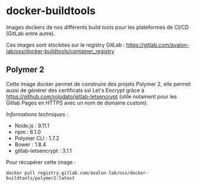 # docker-buildtools

Images dockers de nos différents build tools pour les plateformes de CI/CD (GitLab entre autre).
  
Ces images sont stockées sur le registry GitLab : https://gitlab.com/avalon-lab/oss/docker-buildtools/container_registry
  

## Polymer 2
Cette image docker permet de construire des projets Polymer 2, elle permet aussi de générer des certificats ssl Let's Encrypt grâce à https://github.com/rolodato/gitlab-letsencrypt (utile notament pour les Gitlab Pages en HTTPS avec un nom de domaine custom).

*Informations techniques :*  

- Node.js : 9.11.1
- npm : 6.1.0
- Polymer CLI : 1.7.2
- Bower : 1.8.4
- gitlab-letsencrypt : 3.1.1  

Pour récupérer cette image : 
```
docker pull registry.gitlab.com/avalon-lab/oss/docker-buildtools/polymer2:latest
```
